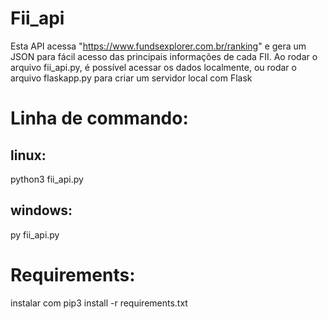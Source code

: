 # Fii_api

Esta API acessa "https://www.fundsexplorer.com.br/ranking" e gera um JSON para fácil acesso das principais informações de cada FII.
Ao rodar o arquivo fii_api.py, é possível acessar os dados localmente, ou rodar o arquivo flaskapp.py para criar um servidor local com Flask

# Linha de commando:
## linux: 
python3 fii_api.py
## windows:
py fii_api.py

# Requirements:

instalar com pip3 install -r requirements.txt